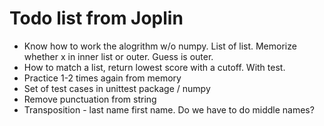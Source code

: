 # Todo list from Joplin

* Know how to work the alogrithm w/o numpy.  List of list.  Memorize whether x in inner list or outer. Guess is outer.
* How to match a list, return lowest score with a cutoff.  With test.
* Practice 1-2 times again from memory
* Set of test cases in unittest package / numpy
* Remove punctuation from string
* Transposition - last name first name.  Do we have to do middle names?